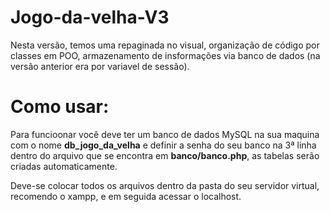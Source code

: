 # Jogo-da-velha-V3

Nesta versão, temos uma repaginada no visual, organização de código por classes em POO, armazenamento de insformações via banco de dados (na versão anterior era por variavel de sessão).

# Como usar:

Para funcioonar você deve ter um banco de dados MySQL na sua maquina com o nome **db_jogo_da_velha** e definir a senha do seu banco na 3ª linha dentro do arquivo que se encontra em **banco/banco.php**, as tabelas serão criadas automaticamente.

Deve-se colocar todos os arquivos dentro da pasta do seu servidor virtual, recomendo o xampp, e em seguida acessar o localhost.
